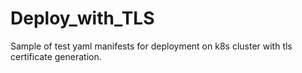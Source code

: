# Deploy_with_TLS

Sample of test yaml manifests for deployment on k8s cluster with tls certificate generation.
